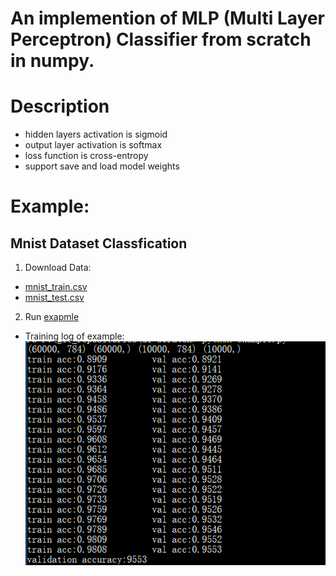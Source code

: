# An implemention of MLP (Multi Layer Perceptron) Classifier from scratch in numpy.


# Description
- hidden layers activation is sigmoid
- output layer activation is softmax
- loss function is cross-entropy
- support save and load model weights

# Example:

## Mnist Dataset Classfication

1. Download Data:

- [mnist_train.csv](https://pjreddie.com/media/files/mnist_train.csv)
- [mnist_test.csv](https://pjreddie.com/media/files/mnist_test.csv)

2. Run [exapmle](https://github.com/jiuxianghedonglu/MLP-Classifier/blob/master/expample.py)

- Training log of example:
![](https://github.com/jiuxianghedonglu/MLP-Classifier/blob/master/mnist_example.png)
